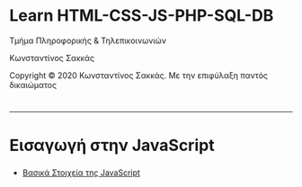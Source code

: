 <html>
<head>
<style>
.ml11 {
  font-weight: 700;
  font-size: 2em;
}
.ml11 .text-wrapper {
  position: relative;
  display: inline-block;
  padding-top: 0.1em;
  padding-right: 0.05em;
  padding-bottom: 0.15em;
}
.ml11 .line {
  opacity: 0;
  position: absolute;
  left: 0;
  height: 100%;
  width: 3px;
  background-color: ##006666;
  transform-origin: 0 50%;
}
.ml11 .line1 { 
  top: 0; 
  left: 0;
}
.ml11 .letter {
  display: inline-block;
  line-height: 1em;
}
</style>
</head>
<body>
<h1> Learn HTML-CSS-JS-PHP-SQL-DB</h1>
<p> Τμήμα Πληροφορικής & Τηλεπικοινωνιών </p>
<p> Κωνσταντίνος Σακκάς</p>
<p>Copyright © 2020 Κωνσταντίνος Σακκάς. Με την επιφύλαξη παντός δικαιώματος</p>
  <h1></h1>
<hr>
<h1 class="ml11">
  <span class="text-wrapper">
    <span class="line line1"></span>
    <span class="letters">Εισαγωγή στην JavaScript</span>
  </span>
</h1>

<script src="https://cdnjs.cloudflare.com/ajax/libs/animejs/2.0.2/anime.min.js"></script>
<!--<h1>Εισαγωγή στην JavaScript</h1>-->

<ul>

<li><a href="./Code greek/introduction_javascript.html" target="_blank">Βασικά Στοιχεία της JavaScript </a></li>

</ul>





<script>
// Wrap every letter in a span
var textWrapper = document.querySelector('.ml11 .letters');
textWrapper.innerHTML = textWrapper.textContent.replace(/([^\x00-\x80]|\w)/g, "<span class='letter'>$&</span>");

anime.timeline({loop: true})
  .add({
    targets: '.ml11 .line',
    scaleY: [0,1],
    opacity: [0.5,1],
    easing: "easeOutExpo",
    duration: 700
  })
  .add({
    targets: '.ml11 .line',
    translateX: [0, document.querySelector('.ml11 .letters').getBoundingClientRect().width + 10],
    easing: "easeOutExpo",
    duration: 700,
    delay: 100
  }).add({
    targets: '.ml11 .letter',
    opacity: [0,1],
    easing: "easeOutExpo",
    duration: 600,
    offset: '-=775',
    delay: (el, i) => 34 * (i+1)
  }).add({
    targets: '.ml11',
    opacity: 0,
    duration: 1000,
    easing: "easeOutExpo",
    delay: 1000
  });
</script>
</body>
</html>
